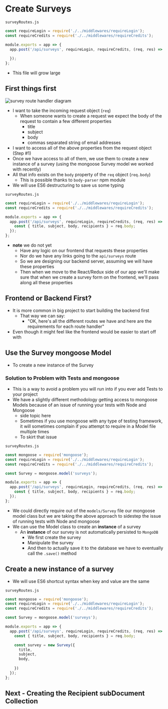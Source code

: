 # Create Surveys
`surveyRoutes.js`

```js
const requireLogin = require('./../middlewares/requireLogin');
const requireCredits = require('./../middlewares/requireCredits');

module.exports = app => {
  app.post('/api/surveys', requireLogin, requireCredits, (req, res) => {
    
  });
};
```

* This file will grow large

## First things first
![survey route handler diagram](https://i.imgur.com/DwAVqYh.png)
* I want to take the incoming request object (`req`)
    - When someone wants to create a request we expect the body of the request to contain a few different properties
        + title
        + subject
        + body
        + commas separated string of email addresses
* I want to access all of the above properties from the request object (Step #1)
* Once we have access to all of them, we use them to create a new instance of a survey (using the mongoose Survey model we worked with recently)
* All that info exists on the `body` property of the `req` object (`req.body`)
    - This is possible thanks to `body-parser` npm module
* We will use ES6 destructuring to save us some typing

`surveyRoutes.js`

```js
const requireLogin = require('./../middlewares/requireLogin');
const requireCredits = require('./../middlewares/requireCredits');

module.exports = app => {
  app.post('/api/surveys', requireLogin, requireCredits, (req, res) => {
    const { title, subject, body, recipients } = req.body;
  });
};
```

* **note** we do not yet
    - Have any logic on our frontend that requests these properties
    - Nor do we have any links going to the `api/surveys` route
    - So we are designing our backend server, assuming we will have these properties
    - Then when we move to the React/Redux side of our app we'll make sure that when we create a survey form on the frontend, we'll pass along all these properties

## Frontend or Backend First?
* It is more common in big project to start building the backend first
    - That way we can say:
        + "OK, here's all the different routes we have and here are the requirements for each route handler"
* Even though it might feel like the frontend would be easier to start off with

## Use the Survey mongoose Model
* To create a new instance of the Survey

### Solution to Problem with Tests and mongoose
* This is a way to avoid a problem you will run into if you ever add Tests to your project
* We have a slightly different methodology getting access to mongoose Models because of an issue of running your tests with Node and Mongoose
    - side topic here
    - Sometimes if you use mongoose with any type of testing framework, it will sometimes complain if you attempt to require in a Model file multiple times
    - To skirt that issue

`surveyRoutes.js`

```js
const mongoose = require('mongoose');
const requireLogin = require('./../middlewares/requireLogin');
const requireCredits = require('./../middlewares/requireCredits');

const Survey = mongoose.model('surveys');

module.exports = app => {
  app.post('/api/surveys', requireLogin, requireCredits, (req, res) => {
    const { title, subject, body, recipients } = req.body;
  });
};
```

* We could directly require out of the `models/Survey` file our mongoose model class but we are taking the above approach to sidestep the issue of running tests with Node and mongoose
* We can use the Model class to create an **instance** of a survey
    - An **instance** of our survey is not automatically persisted to `MongoDB`
        + We first create the survey
        + Manipulate the survey
        + And then to actually save it to the database we have to eventually call the `.save()` method

## Create a new instance of a survey
* We will use ES6 shortcut syntax when key and value are the same

`surveyRoutes.js`

```js
const mongoose = require('mongoose');
const requireLogin = require('./../middlewares/requireLogin');
const requireCredits = require('./../middlewares/requireCredits');

const Survey = mongoose.model('surveys');

module.exports = app => {
  app.post('/api/surveys', requireLogin, requireCredits, (req, res) => {
    const { title, subject, body, recipients } = req.body;

    const survey = new Survey({
      title,
      subject,
      body,
      
    })
  });
};
```

## Next - Creating the Recipient subDocument Collection
